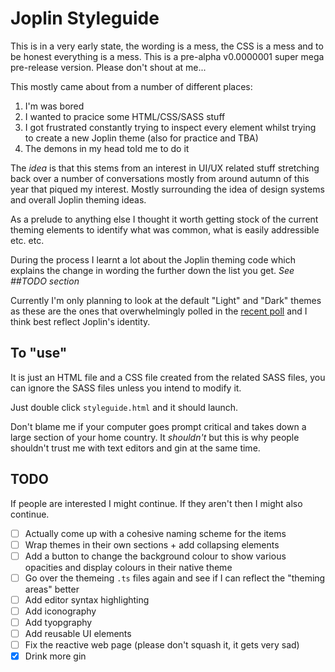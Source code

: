 # Joplin Styleguide

This is in a very early state, the wording is a mess, the CSS is a mess and to be honest everything is a mess. This is a pre-alpha v0.0000001 super mega pre-release version. Please don't shout at me...

This mostly came about from a number of different places:
1. I'm was bored
2. I wanted to pracice some HTML/CSS/SASS stuff
3. I got frustrated constantly trying to inspect every element whilst trying to create a new Joplin theme (also for practice and TBA)
4. The demons in my head told me to do it

The *idea* is that this stems from an interest in UI/UX related stuff stretching back over a number of conversations mostly from around autumn of this year that piqued my interest. Mostly surrounding the idea of design systems and overall Joplin theming ideas.

As a prelude to anything else I thought it worth getting stock of the current theming elements to identify what was common, what is easily addressible etc. etc.

During the process I learnt a lot about the Joplin theming code which explains the change in wording the further down the list you get. *See ##TODO section*

Currently I'm only planning to look at the default "Light" and "Dark" themes as these are the ones that overwhelmingly polled in the [recent poll](https://discourse.joplinapp.org/t/what-colour-theme-do-you-mainly-use/20165) and I think best reflect Joplin's identity.

## To "use"
It is just an HTML file and a CSS file created from the related SASS files, you can ignore the SASS files unless you intend to modify it.

Just double click `styleguide.html` and it should launch.

Don't blame me if your computer goes prompt critical and takes down a large section of your home country. It *shouldn't* but this is why people shouldn't trust me with text editors and gin at the same time.

## TODO
If people are interested I might continue. If they aren't then I might also continue.
- [ ] Actually come up with a cohesive naming scheme for the items
- [ ] Wrap themes in their own sections + add collapsing elements
- [ ] Add a button to change the background colour to show various opacities and display colours in their native theme
- [ ] Go over the themeing `.ts` files again and see if I can reflect the "theming areas" better
- [ ] Add editor syntax highlighting
- [ ] Add iconography
- [ ] Add tyopgraphy
- [ ] Add reusable UI elements
- [ ] Fix the reactive web page (please don't squash it, it gets very sad)
- [x] Drink more gin
